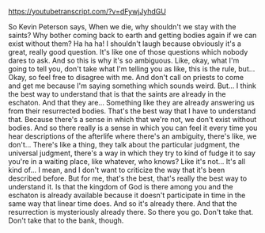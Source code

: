 https://youtubetranscript.com/?v=dFywjJyhdGU

 So Kevin Peterson says, When we die, why shouldn't we stay with the saints? Why bother coming back to earth and getting bodies again if we can exist without them? Ha ha ha! I shouldn't laugh because obviously it's a great, really good question. It's like one of those questions which nobody dares to ask. And so this is why it's so ambiguous. Like, okay, what I'm going to tell you, don't take what I'm telling you as like, this is the rule, but... Okay, so feel free to disagree with me. And don't call on priests to come and get me because I'm saying something which sounds weird. But... I think the best way to understand that is that the saints are already in the eschaton. And that they are... Something like they are already answering us from their resurrected bodies. That's the best way that I have to understand that. Because there's a sense in which that we're not, we don't exist without bodies. And so there really is a sense in which you can feel it every time you hear descriptions of the afterlife where there's an ambiguity, there's like, we don't... There's like a thing, they talk about the particular judgment, the universal judgment, there's a way in which they try to kind of fudge it to say you're in a waiting place, like whatever, who knows? Like it's not... It's all kind of... I mean, and I don't want to criticize the way that it's been described before. But for me, that's the best, that's really the best way to understand it. Is that the kingdom of God is there among you and the eschaton is already available because it doesn't participate in time in the same way that linear time does. And so it's already there. And that the resurrection is mysteriously already there. So there you go. Don't take that. Don't take that to the bank, though.
